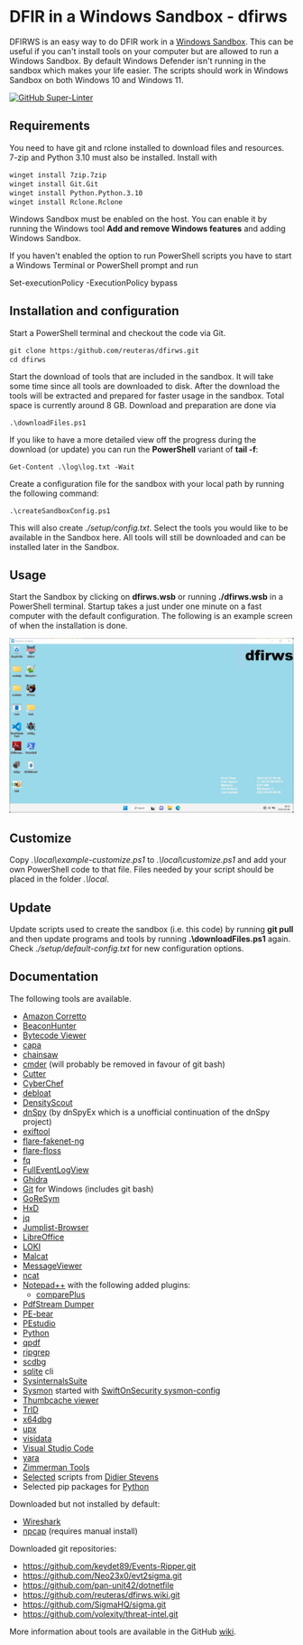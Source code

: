# DFIR in a Windows Sandbox - dfirws

DFIRWS is an easy way to do DFIR work in a [Windows Sandbox][wsa]. This can be useful if you can't install tools on your computer but are allowed to run a Windows Sandbox. By default Windows Defender isn't running in the sandbox which makes your life easier. The scripts should work in Windows Sandbox on both Windows 10 and Windows 11.

[![GitHub Super-Linter](https://github.com/reuteras/dfirws/actions/workflows/linter.yml/badge.svg)](https://github.com/marketplace/actions/super-linter)

## Requirements

You need to have git and rclone installed to download files and resources. 7-zip and Python 3.10 must also be installed. Install with

```
winget install 7zip.7zip
winget install Git.Git
winget install Python.Python.3.10
winget install Rclone.Rclone
```

Windows Sandbox must be enabled on the host. You can enable it by running the Windows tool **Add and remove Windows features** and adding Windows Sandbox.

If you haven't enabled the option to run PowerShell scripts you have to start a Windows Terminal or PowerShell prompt and run

  Set-executionPolicy -ExecutionPolicy bypass

## Installation and configuration

Start a PowerShell terminal and checkout the code via Git.

	git clone https:/github.com/reuteras/dfirws.git
	cd dfirws

Start the download of tools that are included in the sandbox. It will take some time since all tools are downloaded to disk. After the download the tools will be extracted and prepared for faster usage in the sandbox. Total space is currently around 8 GB. Download and preparation are done via

	.\downloadFiles.ps1

If you like to have a more detailed view off the progress during the download (or update) you can run the **PowerShell** variant of **tail -f**:

    Get-Content .\log\log.txt -Wait

Create a configuration file for the sandbox with your local path by running the following command:

	.\createSandboxConfig.ps1

This will also create *./setup/config.txt*. Select the tools you would like to be available in the Sandbox here. All tools will still be downloaded and can be installed later in the Sandbox.

## Usage

Start the Sandbox by clicking on **dfirws.wsb** or running **./dfirws.wsb** in a PowerShell terminal. Startup takes a just under one minute on a fast computer with the default configuration. The following is an example screen of when the installation is done.

![Screen when installation is done](./resources/images/screen.png)

## Customize

Copy *.\local\example-customize.ps1* to *.\local\customize.ps1* and add your own PowerShell code to that file. Files needed by your script should be placed in the folder *.\local*.

## Update

Update scripts used to create the sandbox (i.e. this code) by running **git pull** and then update programs and tools by running **.\downloadFiles.ps1** again. Check *./setup/default-config.txt* for new configuration options.

## Documentation

The following tools are available.

- [Amazon Corretto][amc]
- [BeaconHunter][bhu]
- [Bytecode Viewer][bcv]
- [capa][cap]
- [chainsaw][cha]
- [cmder][cer] (will probably be removed in favour of git bash)
- [Cutter][cut]
- [CyberChef][cyb]
- [debloat][deb]
- [DensityScout][den]
- [dnSpy][dns] (by dnSpyEx which is a unofficial continuation of the dnSpy project)
- [exiftool][ext]
- [flare-fakenet-ng][ffn]
- [flare-floss][flf]
- [fq][fq]
- [FullEventLogView][fel]
- [Ghidra][ghi]
- [Git][git] for Windows (includes git bash)
- [GoReSym][grs]
- [HxD][hxd]
- [jq][jq]
- [Jumplist-Browser][jub]
- [LibreOffice][lio]
- [LOKI][lok]
- [Malcat][mal]
- [MessageViewer][mev]
- [ncat][nca]
- [Notepad++][not] with the following added plugins:
  - [comparePlus][ncp]
- [PdfStream Dumper][psd]
- [PE-bear][peb]
- [PEstudio][pes]
- [Python][pyt]
- [qpdf][qpd]
- [ripgrep][rip]
- [scdbg][scd]
- [sqlite][sql] cli
- [SysinternalsSuite][syi]
- [Sysmon][sym] started with [SwiftOnSecurity sysmon-config][sws]
- [Thumbcache viewer][thu]
- [TrID][tri]
- [x64dbg][xdb]
- [upx][upx]
- [visidata][vis]
- [Visual Studio Code][vsc]
- [yara][yar]
- [Zimmerman Tools][zim]
- [Selected][sdi] scripts from [Didier Stevens][dis]
- Selected pip packages for [Python][pip]

Downloaded but not installed by default:

- [Wireshark][wis]
- [npcap][npc] (requires manual install)

Downloaded git repositories:

- https://github.com/keydet89/Events-Ripper.git
- https://github.com/Neo23x0/evt2sigma.git
- https://github.com/pan-unit42/dotnetfile
- https://github.com/reuteras/dfirws.wiki.git
- https://github.com/SigmaHQ/sigma.git
- https://github.com/volexity/threat-intel.git

More information about tools are available in the GitHub [wiki][wid].

  [amc]: https://docs.aws.amazon.com/corretto/
  [bcv]: https://github.com/Konloch/bytecode-viewer
  [bhu]: https://github.com/3lp4tr0n/BeaconHunter
  [cap]: https://github.com/mandiant/capa
  [cer]: https://github.com/cmderdev/cmder
  [cha]: https://github.com/WithSecureLabs/chainsaw
  [cut]: https://github.com/rizinorg/cutter
  [cyb]: https://github.com/gchq/CyberChef
  [deb]: https://github.com/Squiblydoo/debloat
  [den]: https://cert.at/en/downloads/software/software-densityscout 
  [dis]: https://github.com/DidierStevens/DidierStevensSuite
  [dns]: https://github.com/dnSpyEx/dnSpy
  [ext]: https://exiftool.org/
  [fel]: https://www.nirsoft.net/utils/full_event_log_view.html
  [ffn]: https://github.com/mandiant/flare-fakenet-ng
  [flf]: https://github.com/mandiant/flare-floss
  [fq]:  https://github.com/wader/fq
  [ghi]: https://github.com/NationalSecurityAgency/ghidra
  [git]: https://github.com/git-for-windows/git/
  [grs]: https://github.com/mandiant/GoReSym
  [hxd]: https://mh-nexus.de/
  [jq]:  https://github.com/stedolan/jq
  [jub]: https://github.com/kacos2000/Jumplist-Browser
  [lio]: https://www.libreoffice.org/
  [lok]: https://github.com/Neo23x0/Loki
  [mal]: https://malcat.fr/
  [mev]: https://github.com/lolo101/MsgViewer
  [nca]: https://nmap.org/ncat/
  [ncp]: https://github.com/pnedev/comparePlus
  [not]: https://notepad-plus-plus.org/
  [npc]: https://npcap.com/
  [peb]: https://github.com/hasherezade/pe-bear
  [pes]: https://www.winitor.com/
  [pip]: ./resources/download/python.ps1
  [psd]: https://github.com/dzzie/pdfstreamdumper/
  [pyt]: https://python.org/
  [qpd]: https://github.com/qpdf/qpdf
  [rad]: https://github.com/radareorg/radare2
  [rip]: https://github.com/BurntSushi/ripgrep
  [scd]: https://github.com/dzzie/VS_LIBEMU
  [sdi]: ./resources/download/didier.ps1
  [sql]: https://sqlite.org/
  [sws]: https://github.com/SwiftOnSecurity/sysmon-config
  [syi]: https://learn.microsoft.com/en-us/sysinternals/
  [sym]: https://learn.microsoft.com/en-us/sysinternals/downloads/sysmon
  [thu]: https://thumbcacheviewer.github.io/
  [tri]: https://mark0.net/soft-trid-e.html
  [upx]: https://github.com/upx/upx
  [vis]: https://www.visidata.org/
  [vsc]: https://code.visualstudio.com/
  [wid]: https://github.com/reuteras/dfirws/wiki/Documentation
  [wis]: https://wireshark.org/
  [wsa]: https://learn.microsoft.com/en-us/windows/security/threat-protection/windows-sandbox/windows-sandbox-overview
  [xdb]: https://x64dbg.com/
  [yar]: https://github.com/VirusTotal/yara
  [zim]: https://github.com/EricZimmerman
